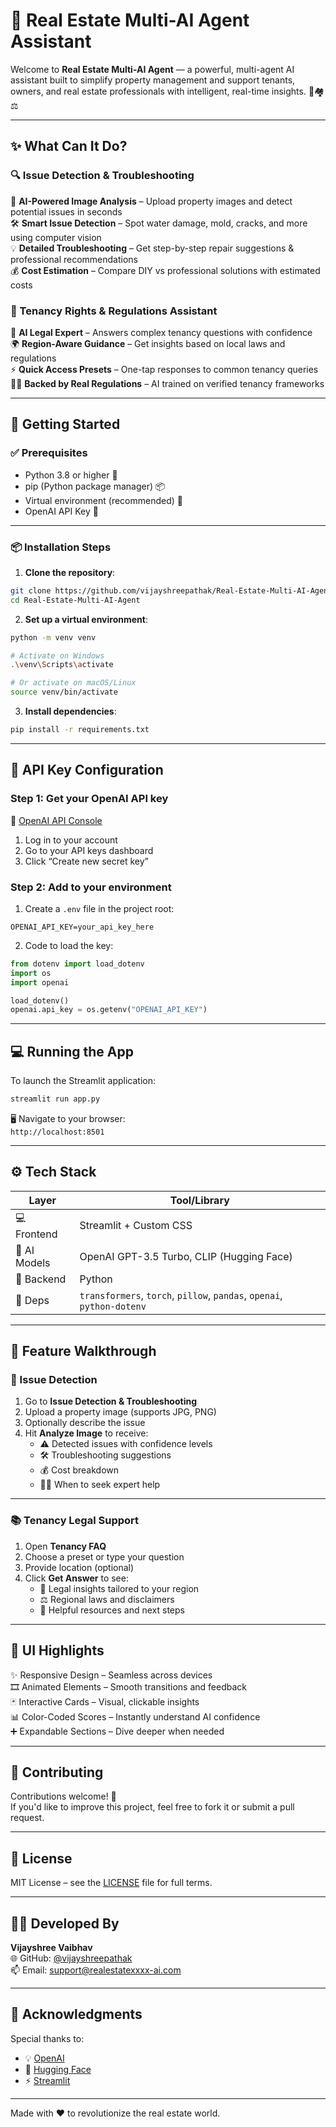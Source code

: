 # 🏡 Real Estate Multi-AI Agent Assistant

Welcome to **Real Estate Multi-AI Agent** — a powerful, multi-agent AI assistant built to simplify property management and support tenants, owners, and real estate professionals with intelligent, real-time insights. 🧠🏘️⚖️

---

## ✨ What Can It Do?

### 🔍 Issue Detection & Troubleshooting
📸 **AI-Powered Image Analysis** – Upload property images and detect potential issues in seconds  
🛠️ **Smart Issue Detection** – Spot water damage, mold, cracks, and more using computer vision  
💡 **Detailed Troubleshooting** – Get step-by-step repair suggestions & professional recommendations  
💰 **Cost Estimation** – Compare DIY vs professional solutions with estimated costs  

### 📜 Tenancy Rights & Regulations Assistant
🧾 **AI Legal Expert** – Answers complex tenancy questions with confidence  
🌍 **Region-Aware Guidance** – Get insights based on local laws and regulations  
⚡ **Quick Access Presets** – One-tap responses to common tenancy queries  
👩‍⚖️ **Backed by Real Regulations** – AI trained on verified tenancy frameworks

---

## 🚀 Getting Started

### ✅ Prerequisites
- Python 3.8 or higher 🐍
- pip (Python package manager) 📦
- Virtual environment (recommended) 🧪
- OpenAI API Key 🔐

---

### 📦 Installation Steps

1. **Clone the repository**:
```bash
git clone https://github.com/vijayshreepathak/Real-Estate-Multi-AI-Agent.git
cd Real-Estate-Multi-AI-Agent
```

2. **Set up a virtual environment**:
```bash
python -m venv venv

# Activate on Windows
.\venv\Scripts\activate

# Or activate on macOS/Linux
source venv/bin/activate
```

3. **Install dependencies**:
```bash
pip install -r requirements.txt
```

---

## 🔑 API Key Configuration

### Step 1: Get your OpenAI API key  
🔗 [OpenAI API Console](https://platform.openai.com/)

1. Log in to your account
2. Go to your API keys dashboard
3. Click “Create new secret key”

### Step 2: Add to your environment
1. Create a `.env` file in the project root:
```
OPENAI_API_KEY=your_api_key_here
```

2. Code to load the key:
```python
from dotenv import load_dotenv
import os
import openai

load_dotenv()
openai.api_key = os.getenv("OPENAI_API_KEY")
```

---

## 💻 Running the App

To launch the Streamlit application:

```bash
streamlit run app.py
```

🖥️ Navigate to your browser:  
`http://localhost:8501`

---

## ⚙️ Tech Stack

| Layer       | Tool/Library                              |
|-------------|--------------------------------------------|
| 💻 Frontend | Streamlit + Custom CSS                     |
| 🧠 AI Models| OpenAI GPT-3.5 Turbo, CLIP (Hugging Face) |
| 🐍 Backend  | Python                                     |
| 🧩 Deps     | `transformers`, `torch`, `pillow`, `pandas`, `openai`, `python-dotenv` |

---

## 📸 Feature Walkthrough

### 🔧 Issue Detection
1. Go to **Issue Detection & Troubleshooting**  
2. Upload a property image (supports JPG, PNG)  
3. Optionally describe the issue  
4. Hit **Analyze Image** to receive:
   - ⚠️ Detected issues with confidence levels
   - 🛠️ Troubleshooting suggestions
   - 💰 Cost breakdown
   - 🧑‍🔧 When to seek expert help

---

### 📚 Tenancy Legal Support
1. Open **Tenancy FAQ**  
2. Choose a preset or type your question  
3. Provide location (optional)  
4. Click **Get Answer** to see:
   - 🧾 Legal insights tailored to your region
   - ⚖️ Regional laws and disclaimers
   - 🔗 Helpful resources and next steps

---

## 🎨 UI Highlights

✨ Responsive Design – Seamless across devices  
🎞️ Animated Elements – Smooth transitions and feedback  
🃏 Interactive Cards – Visual, clickable insights  
📊 Color-Coded Scores – Instantly understand AI confidence  
➕ Expandable Sections – Dive deeper when needed

---

## 🤝 Contributing

Contributions welcome! 🙌  
If you'd like to improve this project, feel free to fork it or submit a pull request.

---

## 📝 License

MIT License – see the [LICENSE](LICENSE) file for full terms.

---

## 👩‍💻 Developed By

**Vijayshree Vaibhav**  
🌐 GitHub: [@vijayshreepathak](https://github.com/vijayshreepathak)  
📫 Email: support@realestatexxxx-ai.com

---

## 🙏 Acknowledgments

Special thanks to:

- 💡 [OpenAI](https://openai.com/)
- 🤗 [Hugging Face](https://huggingface.co/)
- ⚡ [Streamlit](https://streamlit.io/)

---

Made with ❤️ to revolutionize the real estate world.
```
